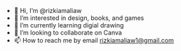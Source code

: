 - 👋 Hi, I’m @rizkiamaliaw
- 👀 I’m interested in design, books, and games
- 🌱 I’m currently learning digial drawing
- 💞️ I’m looking to collaborate on Canva
- 📫 How to reach me by email rizkiamaliaw1@gmail.com

<!---
rizkiamaliaw/rizkiamaliaw is a ✨ special ✨ repository because its `README.md` (this file) appears on your GitHub profile.
You can click the Preview link to take a look at your changes.
--->
